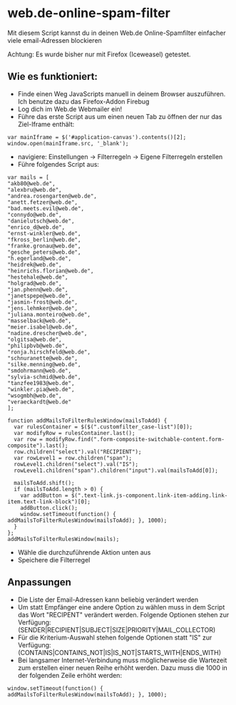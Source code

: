 # web.de-online-spam-filter
Mit diesem Script kannst du in deinen Web.de Online-Spamfilter einfacher viele email-Adressen blockieren

Achtung: Es wurde bisher nur mit Firefox (Iceweasel) getestet.

## Wie es funktioniert:
* Finde einen Weg JavaScripts manuell in deinem Browser auszuführen. Ich benutze dazu das Firefox-Addon Firebug
* Log dich im Web.de Webmailer ein!
* Führe das erste Script aus um einen neuen Tab zu öffnen der nur das Ziel-Iframe enthält:
```
var mainIframe = $('#application-canvas').contents()[2];
window.open(mainIframe.src, '_blank');
```
* navigiere: Einstellungen -> Filterregeln -> Eigene Filterregeln erstellen
* Führe folgendes Script aus:
```
var mails = [
"akb80@web.de",
"alexbru@web.de",
"andrea.rosengarten@web.de",
"anett.fetzer@web.de",
"bad.meets.evil@web.de",
"connydo@web.de",
"danielutsch@web.de",
"enrico_d@web.de",
"ernst-winkler@web.de",
"fkross_berlin@web.de",
"franke.gronau@web.de",
"gesche_peters@web.de",
"h.egerland@web.de",
"heidrek@web.de",
"heinrichs.florian@web.de",
"hestehale@web.de",
"holgrad@web.de",
"jan.phenn@web.de",
"janetspepe@web.de",
"jasmin-frost@web.de",
"jens.lehmker@web.de",
"juliana.monteiro@web.de",
"masselback@web.de",
"meier.isabel@web.de",
"nadine.drescher@web.de",
"olgitsa@web.de",
"philipbvb@web.de",
"ronja.hirschfeld@web.de",
"schnuranette@web.de",
"silke.menning@web.de",
"smdohrmann@web.de",
"sylvia-schmid@web.de",
"tanzfee1983@web.de",
"winkler.pia@web.de",
"wsogmbh@web.de",
"veraeckardt@web.de"
];

function addMailsToFilterRulesWindow(mailsToAdd) {
  var rulesContainer = $($(".customfilter_case-list")[0]);
  var modifyRow = rulesContainer.last();
  var row = modifyRow.find(".form-composite-switchable-content.form-composite").last();
  row.children("select").val("RECIPIENT");
  var rowLevel1 = row.children("span");
  rowLevel1.children("select").val("IS");
  rowLevel1.children("span").children("input").val(mailsToAdd[0]);

  mailsToAdd.shift();
  if (mailsToAdd.length > 0) {
    var addButton = $(".text-link.js-component.link-item-adding.link-item.text-link-block")[0];
    addButton.click();
    window.setTimeout(function() { addMailsToFilterRulesWindow(mailsToAdd); }, 1000);
  }
};
addMailsToFilterRulesWindow(mails);
```
* Wähle die durchzuführende Aktion unten aus
* Speichere die Filterregel

## Anpassungen
* Die Liste der Email-Adressen kann beliebig verändert werden
* Um statt Empfänger eine andere Option zu wählen muss in dem Script das Wort "RECIPENT" verändert werden. Folgende Optionen stehen zur Verfügung: (SENDER|RECIPIENT|SUBJECT|SIZE|PRIORITY|MAIL_COLLECTOR)
* Für die Kriterium-Auswahl stehen folgende Optionen statt "IS" zur Verfügung: (CONTAINS|CONTAINS_NOT|IS|IS_NOT|STARTS_WITH|ENDS_WITH)
* Bei langsamer Internet-Verbindung muss möglicherweise die Wartezeit zum erstellen einer neuen Reihe erhöht werden. Dazu muss die 1000 in der folgenden Zeile erhöht werden:
```
window.setTimeout(function() { addMailsToFilterRulesWindow(mailsToAdd); }, 1000);
```
